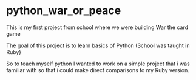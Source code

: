 # python_war_or_peace
This is my first project from school where we were building War the card game

The goal of this project is to learn basics of Python (School was taught in Ruby)

So to teach myself python I wanted to work on a simple project that i was familiar with so that i could make direct comparisons to my Ruby  version.
